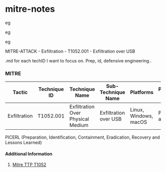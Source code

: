 # mitre-notes

eg

eg

eg

MITRE-ATTACK - Exfiltration - T1052.001 - Exfiltration over USB

.md for each techID I want to focus on. Prep, id, defensive engineering..

### MITRE

| Tactic | Technique ID | Technique Name | Sub-Technique Name | Platforms | Permissions Required |
| ------ | ------------ | -------------- | ------------------ |---------- |--------------------- |
| Exfiltration | T1052.001 | Exfiltration Over Physical Medium | Exfiltration over USB | Linux, Windows, macOS | Physical access |

PICERL (Preparation, Identification, Containment, Eradication, Recovery and Lessons Learned)


#### Additional Information

1. [Mitre TTP T1052](https://attack.mitre.org/techniques/T1052/001/)
